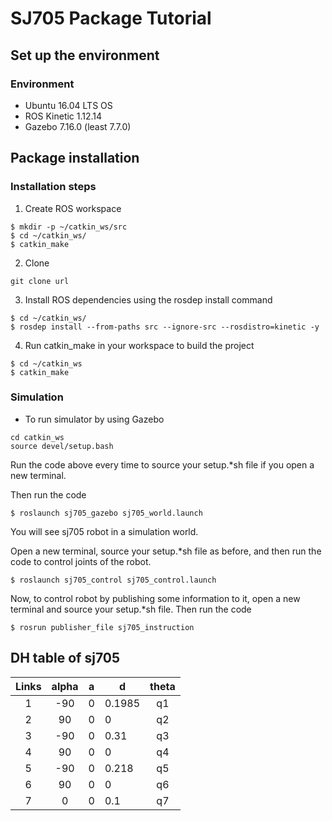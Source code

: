 SJ705 Package Tutorial 
========
## Set up the environment
### Environment
* Ubuntu 16.04 LTS OS
* ROS Kinetic 1.12.14
* Gazebo 7.16.0 (least 7.7.0)

## Package installation
### Installation steps
1. Create ROS workspace
```
$ mkdir -p ~/catkin_ws/src
$ cd ~/catkin_ws/
$ catkin_make
```
2. Clone 
```
git clone url
```
3. Install ROS dependencies using the rosdep install command
```
$ cd ~/catkin_ws/
$ rosdep install --from-paths src --ignore-src --rosdistro=kinetic -y
```
4. Run catkin_make in your workspace to build the project
```
$ cd ~/catkin_ws
$ catkin_make
```

### Simulation
* To run simulator by using Gazebo

```
cd catkin_ws
source devel/setup.bash
```
Run the code above every time to source your setup.*sh file if you open a new terminal.
  
Then run the code
```
$ roslaunch sj705_gazebo sj705_world.launch
```
You will see sj705 robot in a simulation world.
   


Open a new terminal, source your setup.*sh file as before, and then run the code to control joints of the robot.
```
$ roslaunch sj705_control sj705_control.launch
```
Now, to control robot by publishing some information to it, open a new terminal and source your setup.*sh file.
Then run the code
```
$ rosrun publisher_file sj705_instruction 
```

## DH table of sj705

| Links  | alpha | a | d  | theta |
|:-----:|:----------:|:------:| ------ |:--------:|
|  1  |     -90    |   0    | 0.1985 |    q1    |
|  2  |     90     |   0    | 0      |    q2   |
|  3  |     -90    |   0    | 0.31   |    q3    |
|  4  |     90     |   0    | 0      |    q4    |
|  5  |    -90     |   0    | 0.218  |    q5    |
|  6  |     90     |   0    | 0      |    q6    |
|  7  |     0      |   0    | 0.1    |    q7     |
